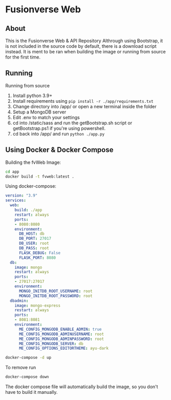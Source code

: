 
# Fusionverse Web

## About

This is the Fusionverse Web & API Repository
Althrough using Bootstrap, it is not included in the source code by default, there is a download script instead. It is ment to be ran when building the image or running from source for the first time.

## Running

Running from source

1) Install python 3.9+
2) Install requirements using `pip install -r ./app/requirements.txt`
3) Change directory into /app/ or open a new terminal inside the folder
4) Setup a MongoDB server
5) Edit .env to match your settings
6) cd into /static/sass and run the getBootstrap.sh script or getBootstrap.ps1 if you're using powershell.
7) cd back into /app/ and run `python ./app.py`

## Using Docker & Docker Compose

Building the fvWeb Image:

```bash
cd app
docker build -t fvweb:latest .
```

Using docker-compose:

```yml
version: "3.9"
services:
  web:
    build: ./app
    restart: always
    ports:
    - 8080:8080
    environment:
      DB_HOST: db
      DB_PORT: 27017
      DB_USER: root
      DB_PASS: root
      FLASK_DEBUG: False
      FLASK_PORT: 8080
  db:
    image: mongo
    restart: always
    ports:
    - 27017:27017
    environment:
      MONGO_INITDB_ROOT_USERNAME: root
      MONGO_INITDB_ROOT_PASSWORD: root
  dbadmin:
    image: mongo-express
    restart: always
    ports:
    - 8081:8081
    environment:
      ME_CONFIG_MONGODB_ENABLE_ADMIN: true
      ME_CONFIG_MONGODB_ADMINUSERNAME: root
      ME_CONFIG_MONGODB_ADMINPASSWORD: root
      ME_CONFIG_MONGODB_SERVER: db
      ME_CONFIG_OPTIONS_EDITORTHEME: ayu-dark
```

```bash
docker-compose -d up
```

To remove run

```bash
docker-compose down
```

The docker compose file will automatically build the image, so you don't have to build it manually.
